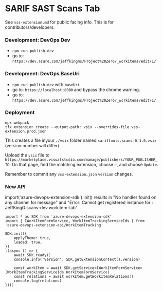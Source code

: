 # SARIF SAST Scans Tab

See `vss-extension.md` for public facing info. This is for contributors/developers.


### Development: DevOps Dev
* `npm run publish-dev`
* go to: `https://dev.azure.com/jeffkingms/Project%20Zero/_workitems/edit/1/`


### Development: DevOps BaseUri
* `npm run publish-dev` with `baseUri`
* go to: `https://localhost:8080` and bypass the chrome warning.
* go to: `https://dev.azure.com/jeffkingms/Project%20Zero/_workitems/edit/1/`


### Deployment
```
npx webpack
tfx extension create --output-path: vsix --overrides-file vss-extension.prod.json
```

This creates a file inyour `./vsix` folder named `sariftools.scans-0.1.0.vsix` (version number will differ).

Upload the `vsix` file to `https://marketplace.visualstudio.com/manage/publishers/YOUR_PUBLISHER_ID`. On that page, find the matching extension, choose `⋯`, and choose `Update`.

Remember to commit any `vss-extension.json` `version` changes.

### New API
import('azure-devops-extension-sdk').init() results in "No handler found on any channel for message"
and "Error: Cannot get registered instance for : JeffKingO.scans-dev.workitem-tab"

```
import * as SDK from 'azure-devops-extension-sdk'
import { IWorkItemFormService, WorkItemTrackingServiceIds } from 'azure-devops-extension-api/WorkItemTracking'

SDK.init({
	applyTheme: true,
	loaded: true,
})
;(async () => {
	await SDK.ready()
	console.info('Version', SDK.getExtensionContext().version)

	const workItem = await SDK.getService<IWorkItemFormService>(WorkItemTrackingServiceIds.WorkItemFormService)
	const relations = await workItem.getWorkItemRelations()
	console.log(relations)
})()
```